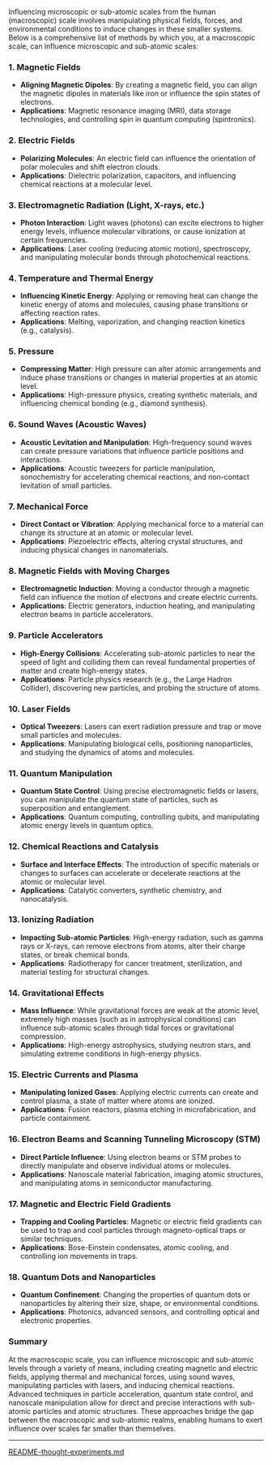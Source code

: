 Influencing microscopic or sub-atomic scales from the human (macroscopic) scale involves manipulating physical fields, forces, and environmental conditions to induce changes in these smaller systems. Below is a comprehensive list of methods by which you, at a macroscopic scale, can influence microscopic and sub-atomic scales:

### 1. **Magnetic Fields**
   - **Aligning Magnetic Dipoles**: By creating a magnetic field, you can align the magnetic dipoles in materials like iron or influence the spin states of electrons.
   - **Applications**: Magnetic resonance imaging (MRI), data storage technologies, and controlling spin in quantum computing (spintronics).

### 2. **Electric Fields**
   - **Polarizing Molecules**: An electric field can influence the orientation of polar molecules and shift electron clouds.
   - **Applications**: Dielectric polarization, capacitors, and influencing chemical reactions at a molecular level.

### 3. **Electromagnetic Radiation (Light, X-rays, etc.)**
   - **Photon Interaction**: Light waves (photons) can excite electrons to higher energy levels, influence molecular vibrations, or cause ionization at certain frequencies.
   - **Applications**: Laser cooling (reducing atomic motion), spectroscopy, and manipulating molecular bonds through photochemical reactions.

### 4. **Temperature and Thermal Energy**
   - **Influencing Kinetic Energy**: Applying or removing heat can change the kinetic energy of atoms and molecules, causing phase transitions or affecting reaction rates.
   - **Applications**: Melting, vaporization, and changing reaction kinetics (e.g., catalysis).

### 5. **Pressure**
   - **Compressing Matter**: High pressure can alter atomic arrangements and induce phase transitions or changes in material properties at an atomic level.
   - **Applications**: High-pressure physics, creating synthetic materials, and influencing chemical bonding (e.g., diamond synthesis).

### 6. **Sound Waves (Acoustic Waves)**
   - **Acoustic Levitation and Manipulation**: High-frequency sound waves can create pressure variations that influence particle positions and interactions.
   - **Applications**: Acoustic tweezers for particle manipulation, sonochemistry for accelerating chemical reactions, and non-contact levitation of small particles.

### 7. **Mechanical Force**
   - **Direct Contact or Vibration**: Applying mechanical force to a material can change its structure at an atomic or molecular level.
   - **Applications**: Piezoelectric effects, altering crystal structures, and inducing physical changes in nanomaterials.

### 8. **Magnetic Fields with Moving Charges**
   - **Electromagnetic Induction**: Moving a conductor through a magnetic field can influence the motion of electrons and create electric currents.
   - **Applications**: Electric generators, induction heating, and manipulating electron beams in particle accelerators.

### 9. **Particle Accelerators**
   - **High-Energy Collisions**: Accelerating sub-atomic particles to near the speed of light and colliding them can reveal fundamental properties of matter and create high-energy states.
   - **Applications**: Particle physics research (e.g., the Large Hadron Collider), discovering new particles, and probing the structure of atoms.

### 10. **Laser Fields**
   - **Optical Tweezers**: Lasers can exert radiation pressure and trap or move small particles and molecules.
   - **Applications**: Manipulating biological cells, positioning nanoparticles, and studying the dynamics of atoms and molecules.

### 11. **Quantum Manipulation**
   - **Quantum State Control**: Using precise electromagnetic fields or lasers, you can manipulate the quantum state of particles, such as superposition and entanglement.
   - **Applications**: Quantum computing, controlling qubits, and manipulating atomic energy levels in quantum optics.

### 12. **Chemical Reactions and Catalysis**
   - **Surface and Interface Effects**: The introduction of specific materials or changes to surfaces can accelerate or decelerate reactions at the atomic or molecular level.
   - **Applications**: Catalytic converters, synthetic chemistry, and nanocatalysis.

### 13. **Ionizing Radiation**
   - **Impacting Sub-atomic Particles**: High-energy radiation, such as gamma rays or X-rays, can remove electrons from atoms, alter their charge states, or break chemical bonds.
   - **Applications**: Radiotherapy for cancer treatment, sterilization, and material testing for structural changes.

### 14. **Gravitational Effects**
   - **Mass Influence**: While gravitational forces are weak at the atomic level, extremely high masses (such as in astrophysical conditions) can influence sub-atomic scales through tidal forces or gravitational compression.
   - **Applications**: High-energy astrophysics, studying neutron stars, and simulating extreme conditions in high-energy physics.

### 15. **Electric Currents and Plasma**
   - **Manipulating Ionized Gases**: Applying electric currents can create and control plasma, a state of matter where atoms are ionized.
   - **Applications**: Fusion reactors, plasma etching in microfabrication, and particle containment.

### 16. **Electron Beams and Scanning Tunneling Microscopy (STM)**
   - **Direct Particle Influence**: Using electron beams or STM probes to directly manipulate and observe individual atoms or molecules.
   - **Applications**: Nanoscale material fabrication, imaging atomic structures, and manipulating atoms in semiconductor manufacturing.

### 17. **Magnetic and Electric Field Gradients**
   - **Trapping and Cooling Particles**: Magnetic or electric field gradients can be used to trap and cool particles through magneto-optical traps or similar techniques.
   - **Applications**: Bose-Einstein condensates, atomic cooling, and controlling ion movements in traps.

### 18. **Quantum Dots and Nanoparticles**
   - **Quantum Confinement**: Changing the properties of quantum dots or nanoparticles by altering their size, shape, or environmental conditions.
   - **Applications**: Photonics, advanced sensors, and controlling optical and electronic properties.

### Summary
At the macroscopic scale, you can influence microscopic and sub-atomic levels through a variety of means, including creating magnetic and electric fields, applying thermal and mechanical forces, using sound waves, manipulating particles with lasers, and inducing chemical reactions. Advanced techniques in particle acceleration, quantum state control, and nanoscale manipulation allow for direct and precise interactions with sub-atomic particles and atomic structures. These approaches bridge the gap between the macroscopic and sub-atomic realms, enabling humans to exert influence over scales far smaller than themselves.


---

[README-thought-experiments.md](https://t2m.io/qVae7A1)

